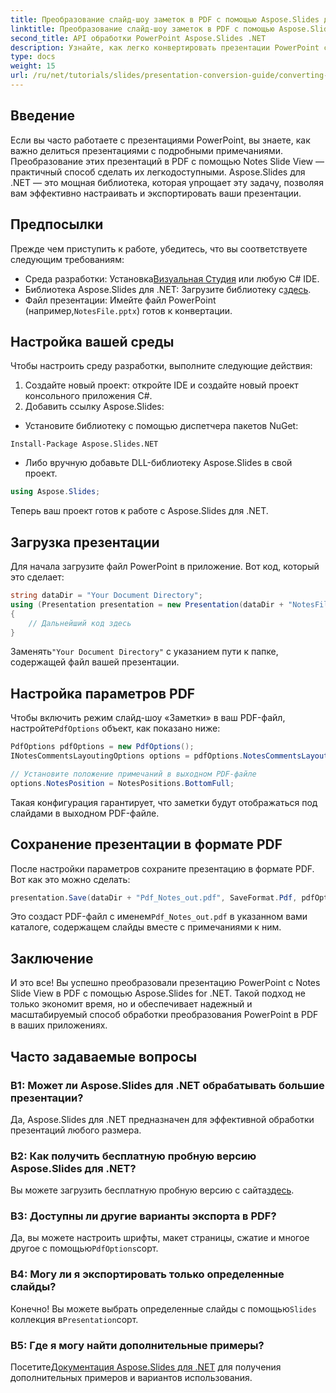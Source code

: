 ```yaml
---
title: Преобразование слайд-шоу заметок в PDF с помощью Aspose.Slides для .NET
linktitle: Преобразование слайд-шоу заметок в PDF с помощью Aspose.Slides для .NET
second_title: API обработки PowerPoint Aspose.Slides .NET
description: Узнайте, как легко конвертировать презентации PowerPoint с Notes Slide View в формат PDF с помощью Aspose.Slides для .NET. Это руководство содержит подробные инструкции.
type: docs
weight: 15
url: /ru/net/tutorials/slides/presentation-conversion-guide/converting-notes-slide-view-to-pdf/
---
```

## Введение

Если вы часто работаете с презентациями PowerPoint, вы знаете, как важно делиться презентациями с подробными примечаниями. Преобразование этих презентаций в PDF с помощью Notes Slide View — практичный способ сделать их легкодоступными. Aspose.Slides для .NET — это мощная библиотека, которая упрощает эту задачу, позволяя вам эффективно настраивать и экспортировать ваши презентации.

## Предпосылки

Прежде чем приступить к работе, убедитесь, что вы соответствуете следующим требованиям:

-  Среда разработки: Установка[Визуальная Студия](https://visualstudio.microsoft.com/) или любую C# IDE.
- Библиотека Aspose.Slides для .NET: Загрузите библиотеку с[здесь](https://releases.aspose.com/slides/net/).
-  Файл презентации: Имейте файл PowerPoint (например,`NotesFile.pptx`) готов к конвертации.

## Настройка вашей среды

Чтобы настроить среду разработки, выполните следующие действия:

1. Создайте новый проект: откройте IDE и создайте новый проект консольного приложения C#.
2. Добавить ссылку Aspose.Slides: 
- Установите библиотеку с помощью диспетчера пакетов NuGet:
 ```
 Install-Package Aspose.Slides.NET
 ```
- Либо вручную добавьте DLL-библиотеку Aspose.Slides в свой проект.

```csharp
using Aspose.Slides;
```
Теперь ваш проект готов к работе с Aspose.Slides для .NET.

## Загрузка презентации

Для начала загрузите файл PowerPoint в приложение. Вот код, который это сделает:

```csharp
string dataDir = "Your Document Directory";
using (Presentation presentation = new Presentation(dataDir + "NotesFile.pptx"))
{
	// Дальнейший код здесь
}

```

 Заменять`"Your Document Directory"` с указанием пути к папке, содержащей файл вашей презентации.

## Настройка параметров PDF

 Чтобы включить режим слайд-шоу «Заметки» в ваш PDF-файл, настройте`PdfOptions` объект, как показано ниже:

```csharp
PdfOptions pdfOptions = new PdfOptions();
INotesCommentsLayoutingOptions options = pdfOptions.NotesCommentsLayouting;

// Установите положение примечаний в выходном PDF-файле
options.NotesPosition = NotesPositions.BottomFull;
```

Такая конфигурация гарантирует, что заметки будут отображаться под слайдами в выходном PDF-файле.

## Сохранение презентации в формате PDF

После настройки параметров сохраните презентацию в формате PDF. Вот как это можно сделать:

```csharp
presentation.Save(dataDir + "Pdf_Notes_out.pdf", SaveFormat.Pdf, pdfOptions);
```

 Это создаст PDF-файл с именем`Pdf_Notes_out.pdf` в указанном вами каталоге, содержащем слайды вместе с примечаниями к ним.

## Заключение

И это все! Вы успешно преобразовали презентацию PowerPoint с Notes Slide View в PDF с помощью Aspose.Slides for .NET. Такой подход не только экономит время, но и обеспечивает надежный и масштабируемый способ обработки преобразования PowerPoint в PDF в ваших приложениях.

## Часто задаваемые вопросы

### В1: Может ли Aspose.Slides для .NET обрабатывать большие презентации?
Да, Aspose.Slides для .NET предназначен для эффективной обработки презентаций любого размера.

### В2: Как получить бесплатную пробную версию Aspose.Slides для .NET?
 Вы можете загрузить бесплатную пробную версию с сайта[здесь](https://releases.aspose.com/).

### В3: Доступны ли другие варианты экспорта в PDF?
Да, вы можете настроить шрифты, макет страницы, сжатие и многое другое с помощью`PdfOptions`сорт.

### В4: Могу ли я экспортировать только определенные слайды?
 Конечно! Вы можете выбрать определенные слайды с помощью`Slides` коллекция в`Presentation`сорт.

### В5: Где я могу найти дополнительные примеры?
 Посетите[Документация Aspose.Slides для .NET](https://reference.aspose.com/slides/net/) для получения дополнительных примеров и вариантов использования.